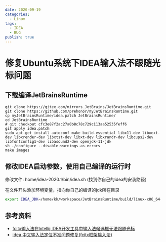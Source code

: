 ```yaml
---
date: 2020-09-19
categories:
  - Linux
tags:
  - IDEA
  - BUG
publish: true
---
```


# 修复Ubuntu系统下IDEA输入法不跟随光标问题

## 下载编译JetBrainsRuntime

```shell
git clone https://gitee.com/mirrors_JetBrains/JetBrainsRuntime.git
git clone https://github.com/prehonor/myJetBrainsRuntime.git
cp myJetBrainsRuntime/idea.patch JetBrainsRuntime/
cd JetBrainsRuntime
# git checkout cfc3e87f2ac27a0b8c78c729c113aa52535feff6
git apply idea.patch
sudo apt-get install autoconf make build-essential libx11-dev libxext-dev libxrender-dev libxtst-dev libxt-dev libxrandr-dev libcups2-dev libfontconfig1-dev libasound2-dev openjdk-11-jdk
sh ./configure --disable-warnings-as-errors
make images
```

## 修改IDEA启动参数，使用自己编译的运行时

修改文件: home/idea-2020.1/bin/idea.sh (找到你自己的idea的安装路径)

在文件开头添加环境变量，指向你自己的编译的jdk所在目录

```sh
export IDEA_JDK=/home/kk/workspace/JetBrainsRuntime/build/linux-x86_64-normal-server-release/jdk
```

## 参考资料

- [fcitx输入法在Intellij IDEA开发工具中输入法候选框无法跟随光标](https://bbs.archlinuxcn.org/viewtopic.php?id=10529)
- [idea 中文输入法定位不准问题修复(fcitx框架输入法)](https://blog.csdn.net/u011166277/article/details/106287587)
